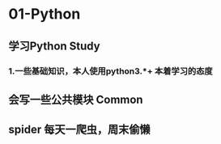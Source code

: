 # 01-Python
## 学习Python  Study</br>
### 1.一些基础知识，本人使用python3.*+ 本着学习的态度</br>
## 会写一些公共模块 Common </br>
## spider 每天一爬虫，周末偷懒</br>
